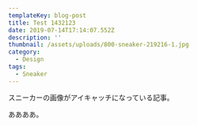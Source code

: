 ```yaml
---
templateKey: blog-post
title: Test 1432123
date: 2019-07-14T17:14:07.552Z
description: ''
thumbnail: /assets/uploads/800-sneaker-219216-1.jpg
category:
  - Design
tags:
  - Sneaker
---
```

スニーカーの画像がアイキャッチになっている記事。

ああああ。
